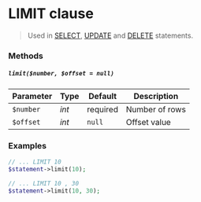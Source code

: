 # LIMIT clause

> Used in [SELECT](https://github.com/FaaPz/Slim-PDO/blob/master/docs/Statement/SELECT.md), [UPDATE](https://github.com/FaaPz/Slim-PDO/blob/master/docs/Statement/UPDATE.md) and [DELETE](https://github.com/FaaPz/Slim-PDO/blob/master/docs/Statement/DELETE.md) statements.

### Methods

##### `limit($number, $offset = null)`

Parameter | Type | Default | Description
--- | --- | --- | ---
`$number` | *int* | required | Number of rows
`$offset` | *int* | `null` | Offset value

### Examples

```php
// ... LIMIT 10
$statement->limit(10);

// ... LIMIT 10 , 30
$statement->limit(10, 30);
```
